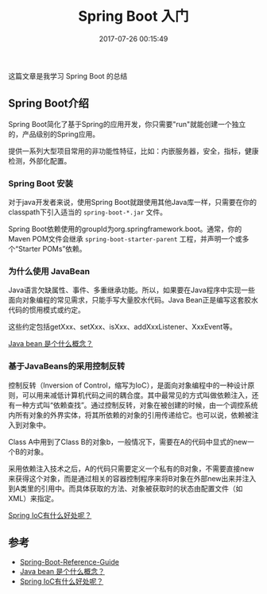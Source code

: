 ﻿---
title: Spring Boot 入门
date: 2017-07-26 00:15:49
categories: coding
tags:
  - Java
  - Spring Boot
---

这篇文章是我学习 Spring Boot 的总结

<!--more-->

## Spring Boot介绍

Spring Boot简化了基于Spring的应用开发，你只需要"run"就能创建一个独立的，产品级别的Spring应用。 

提供一系列大型项目常用的非功能性特征，比如：内嵌服务器，安全，指标，健康检测，外部化配置。

### Spring Boot 安装

对于java开发者来说，使用Spring Boot就跟使用其他Java库一样，只需要在你的classpath下引入适当的 `spring-boot-*.jar` 文件。

Spring Boot依赖使用的groupId为org.springframework.boot。通常，你的Maven POM文件会继承 `spring-boot-starter-parent` 工程，并声明一个或多个“Starter POMs”依赖。




### 为什么使用 JavaBean

Java语言欠缺属性、事件、多重继承功能。所以，如果要在Java程序中实现一些面向对象编程的常见需求，只能手写大量胶水代码。Java Bean正是编写这套胶水代码的惯用模式或约定。

这些约定包括getXxx、setXxx、isXxx、addXxxListener、XxxEvent等。

[Java bean 是个什么概念？](https://www.zhihu.com/question/19773379)

### 基于JavaBeans的采用控制反转

控制反转（Inversion of Control，缩写为IoC），是面向对象编程中的一种设计原则，可以用来减低计算机代码之间的耦合度。其中最常见的方式叫做依赖注入，还有一种方式叫“依赖查找”。通过控制反转，对象在被创建的时候，由一个调控系统内所有对象的外界实体，将其所依赖的对象的引用传递给它。也可以说，依赖被注入到对象中。

Class A中用到了Class B的对象b，一般情况下，需要在A的代码中显式的new一个B的对象。

采用依赖注入技术之后，A的代码只需要定义一个私有的B对象，不需要直接new来获得这个对象，而是通过相关的容器控制程序来将B对象在外部new出来并注入到A类里的引用中。而具体获取的方法、对象被获取时的状态由配置文件（如XML）来指定。

[Spring IoC有什么好处呢？](https://www.zhihu.com/question/23277575)










## 参考

* [Spring-Boot-Reference-Guide](https://qbgbook.gitbooks.io/spring-boot-reference-guide-zh/content/)
* [Java bean 是个什么概念？](https://www.zhihu.com/question/19773379)
* [Spring IoC有什么好处呢？](https://www.zhihu.com/question/23277575)





